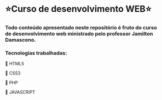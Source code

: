 # ⭐Curso de desenvolvimento WEB⭐
 
### Todo conteúdo apresentado neste repositório é fruto do curso de desenvolvimento web ministrado pelo professor Jamilton Damasceno.

### Tecnologias trabalhadas:
🔹 HTML5

🔹 CSS3

🔹 PHP

🔹 JAVASCRIPT
